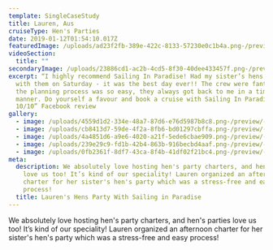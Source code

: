 ```yaml
---
template: SingleCaseStudy
title: Lauren, Aus
cruiseType: Hen's Parties
date: 2019-01-12T01:54:10.017Z
featuredImage: /uploads/ad23f2fb-389e-422c-8133-57230e0c1b4a.png-/preview/-/enhance/22/
videoSection:
  title: ""
secondaryImage: /uploads/23886cd1-ac2b-4cd5-8f30-40dee433457f.png-/preview/-/enhance/24/
excerpt: “I highly recommend Sailing In Paradise! Had my sister’s hens party
  with them on Saturday - it was the best day ever!! The crew were fantastic and
  the planning process was so easy, they always got back to me in a timely
  manner. Do yourself a favour and book a cruise with Sailing In Paradise -
  10/10” Facebook review
gallery:
  - image: /uploads/4559d1d2-334e-48a7-87d6-e76d5987b8c8.png-/preview/-/enhance/25/
  - image: /uploads/cb8413d7-59de-4f2a-8fb6-bd01297cbffa.png-/preview/-/enhance/17/
  - image: /uploads/4a4851d6-a9e6-4020-a21f-5ede6cbae909.png-/preview/-/enhance/9/
  - image: /uploads/239e29c9-fd1b-42b4-863b-916becbd4aaf.png-/preview/-/enhance/19/
  - image: /uploads/0fb2361f-8df7-43ca-8f4b-41df02f21bc4.png-/preview/-/enhance/18/
meta:
  description: We absolutely love hosting hen's party charters, and hen's parties
    love us too! It’s kind of our speciality! Lauren organized an afternoon
    charter for her sister's hen's party which was a stress-free and easy
    process!
  title: Lauren's Hens Party With Sailing in Paradise
---
```

We absolutely love hosting hen's party charters, and hen's parties love us too! It’s kind of our speciality! Lauren organized an afternoon charter for her sister's hen's party which was a stress-free and easy process!
